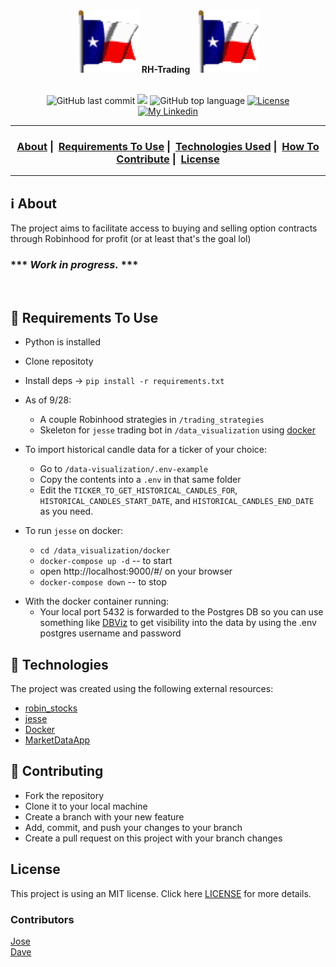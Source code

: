 <div align="center"><img width="100px" height="100px" src="flag.gif"> <strong>RH-Trading</strong> &ensp;<img width="100px" height="100px" src="flag.gif"></div>
<br/>

<p align="center">
  <img alt="GitHub last commit" src="https://img.shields.io/github/last-commit/sournachos/rh-trading">
  <img src="https://img.shields.io/github/issues/sournachos/rh-trading">
  <img alt="GitHub top language" src="https://img.shields.io/github/languages/top/sournachos/rh-trading">
  <a href="LICENSE">
    <img alt="License" src="https://img.shields.io/badge/license-MIT-%23F8952D">
  </a>
    </br>
  <a href="https://www.linkedin.com/in/joseriverathedev/">
    <img alt="My Linkedin" src="https://img.shields.io/badge/Jose Rivera-%230077B5?style=social&logo=linkedin">
  </a>
</p>

___

<h3 align="center">
  <a href="#information_source-about">About</a>&nbsp;|&nbsp;
  <a href="#seedling-requirements-to-use">Requirements To Use</a>&nbsp;|&nbsp;
  <a href="#rocket-technologies">Technologies Used</a>&nbsp;|&nbsp;
  <a href="#link-contributing">How To Contribute</a>&nbsp;|&nbsp;
  <a href="#license">License</a>
</h3>

___


## :information_source: About

The project aims to facilitate access to buying and selling option contracts through Robinhood for profit (or at least that's the goal lol)<br>
### *** ***Work in progress.*** *** ### 
<br>

## :seedling: Requirements To Use
- Python is installed
- Clone repositoty
- Install deps -> `pip install -r requirements.txt`
- As of 9/28:
  - A couple Robinhood strategies in `/trading_strategies`
  - Skeleton for `jesse` trading bot in `/data_visualization` using [docker](https://docs.docker.com/get-started/get-docker/)

- To import historical candle data for a ticker of your choice:
  - Go to `/data-visualization/.env-example`
  - Copy the contents into a `.env` in that same folder
  - Edit the `TICKER_TO_GET_HISTORICAL_CANDLES_FOR`, `HISTORICAL_CANDLES_START_DATE`, and `HISTORICAL_CANDLES_END_DATE` as you need.

- To run `jesse` on docker:
  - `cd /data_visualization/docker`
  - `docker-compose up -d` -- to start
  - open http://localhost:9000/#/ on your browser
  - `docker-compose down` -- to stop
<!-- - It's important to import the candles of historical data for the timeframe you want to backtest strategies on:
  - Do so on the `Import Candles` section of the menu once you're running on docker. -->

- With the docker container running:
  - Your local port 5432 is forwarded to the Postgres DB so you can use something like [DBViz](https://www.dbvis.com/download/) to get visibility into the data by using the .env postgres username and password


## :rocket: Technologies 

The project was created using the following external resources:

- [robin_stocks](https://github.com/jmfernandes/robin_stocks)
- [jesse](https://github.com/jesse-ai/jesse)
- [Docker](https://docs.docker.com/get-started/)
- [MarketDataApp](https://www.marketdata.app/docs/)

## :link: Contributing 

- Fork the repository
- Clone it to your local machine
- Create a branch with your new feature
- Add, commit, and push your changes to your branch
- Create a pull request on this project with your branch changes

## License 

This project is using an MIT license. Click here [LICENSE](LICENSE) for more details.

### Contributors
[Jose](https://github.com/sournachos)<br/>
[Dave](https://github.com/davechamp50)